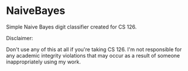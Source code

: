 # NaiveBayes
Simple Naive Bayes digit classifier created for CS 126.

Disclaimer:

Don't use any of this at all if you're taking CS 126. I'm not responsible for any academic integrity violations that may occur as a result of someone inappropriately using my work.
